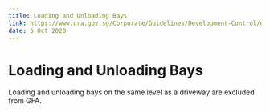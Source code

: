 ```yaml
---
title: Loading and Unloading Bays
link: https://www.ura.gov.sg/Corporate/Guidelines/Development-Control/gross-floor-area/GFA/LoadingandUnloadingBays
date: 5 Oct 2020
---
```


# Loading and Unloading Bays

Loading and unloading bays on the same level as a driveway are excluded from GFA.
